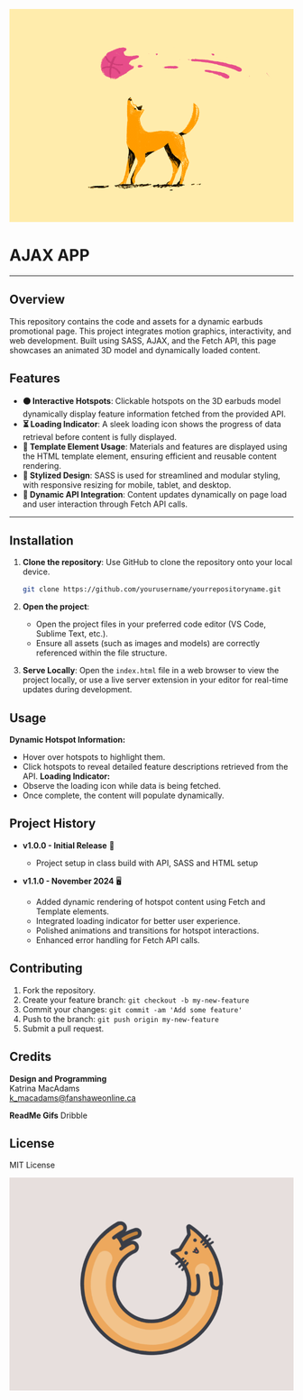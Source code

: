 
![Dog Fetch](images/fetch.gif)

# AJAX APP
---

## Overview  


This repository contains the code and assets for a dynamic earbuds promotional page. This project integrates motion graphics, interactivity, and web development. Built using SASS, AJAX, and the Fetch API, this page showcases an animated 3D model and dynamically loaded content.

## Features  
- **:orange_circle: Interactive Hotspots**: Clickable hotspots on the 3D earbuds model dynamically display feature information fetched from the provided API.  
- **:hourglass_flowing_sand: Loading Indicator**: A sleek loading icon shows the progress of data retrieval before content is fully displayed.  
- **:notebook: Template Element Usage**: Materials and features are displayed using the HTML template element, ensuring efficient and reusable content rendering.  
- **:art: Stylized Design**: SASS is used for streamlined and modular styling, with responsive resizing for mobile, tablet, and desktop.  
- **:link: Dynamic API Integration**: Content updates dynamically on page load and user interaction through Fetch API calls.  

---

## Installation

1. **Clone the repository**: Use GitHub to clone the repository onto your local device.
    ```bash
    git clone https://github.com/yourusername/yourrepositoryname.git
    ```
   
2. **Open the project**:
   - Open the project files in your preferred code editor (VS Code, Sublime Text, etc.).
   - Ensure all assets (such as images and models) are correctly referenced within the file structure.

3. **Serve Locally**: Open the `index.html` file in a web browser to view the project locally, or use a live server extension in your editor for real-time updates during development.

## Usage
**Dynamic Hotspot Information:**
- Hover over hotspots to highlight them.
- Click hotspots to reveal detailed feature descriptions retrieved from the API.
**Loading Indicator:**
- Observe the loading icon while data is being fetched.
- Once complete, the content will populate dynamically.


## Project History

- **v1.0.0 - Initial Release**  :dizzy:
    - Project setup in class build with API, SASS and HTML setup

- **v1.1.0 - November 2024**  :desktop_computer:
    - Added dynamic rendering of hotspot content using Fetch and Template elements.
    - Integrated loading indicator for better user experience.
    - Polished animations and transitions for hotspot interactions.
    - Enhanced error handling for Fetch API calls.



## Contributing

1. Fork the repository.
2. Create your feature branch: `git checkout -b my-new-feature`
3. Commit your changes: `git commit -am 'Add some feature'`
4. Push to the branch: `git push origin my-new-feature`
5. Submit a pull request.

## Credits

**Design and Programming**  
Katrina MacAdams  
k_macadams@fanshaweonline.ca

**ReadMe Gifs**
Dribble

## License

MIT License

![loading cat gif](images/loadingcat.gif)

